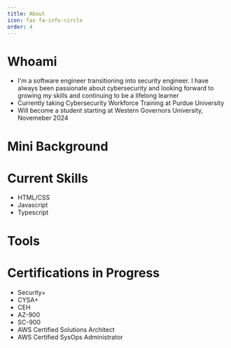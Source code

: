 ```yaml
---
title: About
icon: fas fa-info-circle
order: 4
---
```



# Whoami
- I'm a software engineer transitioning into security engineer. I have always been passionate about cybersecurity
and looking forward to growing my skills and continuing to be a lifelong learner
- Currently taking Cybersecurity Workforce Training at Purdue University
- Will become a student starting at Western Governors University, Novemeber 2024

# Mini Background


# Current Skills
- HTML/CSS
- Javascript
- Typescript

# Tools

# Certifications in Progress
- Security+
- CYSA+
- CEH
- AZ-900
- SC-900
- AWS Certified Solutions Architect
- AWS Certified SysOps Administrator


